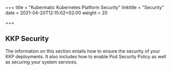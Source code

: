 +++
title = "Kubermatic Kubernetes Platform Security"
linktitle = "Security"
date = 2021-04-20T12:15:02+02:00
weight = 20

+++

## KKP Security

The information on this section entails how to ensure the security of your KKP deployments. It also includes how to enable Pod Security Policy as well as securing your system services.

